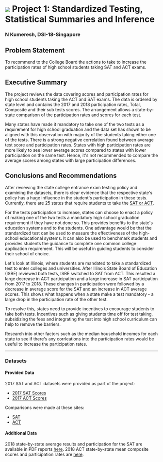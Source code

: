 # ![](https://ga-dash.s3.amazonaws.com/production/assets/logo-9f88ae6c9c3871690e33280fcf557f33.png) Project 1: Standardized Testing, Statistical Summaries and Inference

### N Kumeresh, DSI-18-Singapore

## Problem Statement

To recommend to the College Board the actions to take to increase the participation rates of high school students taking SAT and ACT exams.

## Executive Summary

The project reviews the data covering scores and participation rates for high school students taking the ACT and SAT exams. The data is ordered by state level and contains the 2017 and 2018 participation rates, Total, Composite and their sub tests scores. The arrangement allows a state-by-state comparison of the participation rates and scores for each test. 


Many states have made it mandatory to take one of the two tests as a requirement for high school graduation and the data set has shown to be aligned with this observation with majority of the students taking either one of the tests. There is a strong negative correlation found between average test score and participation rates. States with high participation rates are more likely to see lower average scores compared to states with lower participation on the same test. Hence, it's not recommended to compare the average scores among states with large participation differences.

## Conclusions and Recommendations

After reviewing the state college entrance exam testing policy and examining the datasets, there is clear evidence that the respective state's policy has a huge influence in the student's participation in these tests. Currently, there are 25 states that require students to take the [SAT or ACT](https://www.edweek.org/ew/section/multimedia/states-require-students-take-sat-or-act.html).

For the tests participation to increase, states can choose to enact a policy of making one of the two tests a mandatory high school graduation requirement if they have not done so. This provides benefits to the state's education systems and to the students. One advantage would be that the standardized test can be used to measure the effectiveness of the high-school educational systems. It can also be used to benchmark students and provides students the guidance to complete one common college application requirement. This will be useful in guiding students to consider their school of choice.  

Let's look at Illinois, where students are mandated to take a standardized test to enter colleges and universities. After Illinois State Board of Education (ISBE) reviewed both tests,  ISBE switched to SAT from ACT. This resulted a large decrease in ACT participation and a large increase in SAT participation from 2017 to 2018. These changes in participation were followed by a decrease in average score for the SAT and an increase in ACT average scores. This shows what happens when a state make a test mandatory - a large drop in the participation rate of the other test.

To resolve this, states need to provide incentives to encourage students to take both tests. Incentives such as giving students time off for test taking, subsidizing the fees and integrating the test into high school curriculum can help to remove the barriers.

Research into other factors such as the median household incomes for each state to see if there's any corrleations into the participation rates would be useful to increase the participation rates.

---

### Datasets

#### Provided Data

2017 SAT and ACT datasets were provided as part of the project:

- [2017 SAT Scores](./data/sat_2017.csv)
- [2017 ACT Scores](./data/act_2017.csv)

Comparisons were made at these sites:
- [SAT](https://blog.collegevine.com/here-are-the-average-sat-scores-by-state/)
- [ACT](https://www.act.org/content/dam/act/unsecured/documents/cccr2017/ACT_2017-Average_Scores_by_State.pdf)

#### Additional Data

2018 state-by-state average results and participation for the SAT are available in PDF reports [here](https://reports.collegeboard.org/sat-suite-program-results/state-results). 2018 ACT state-by-state mean composite scores and participation rates are [here](http://www.act.org/content/dam/act/unsecured/documents/cccr2018/Average-Scores-by-State.pdf).